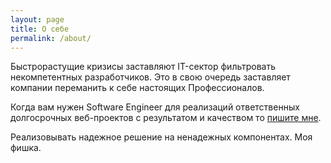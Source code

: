 ```yaml
---
layout: page
title: О себе
permalink: /about/
---
```


Быстрорастущие кризисы заставляют IT-сектор фильтровать некомпетентных разработчиков.
Это в свою очередь заставляет компании переманить к себе настоящих Профессионалов.

Когда вам нужен Software Engineer для реализаций ответственных долгосрочных веб-проектов с результатом и качеством то [пишите мне](mailto:ovearub@gmail.com).

Реализовывать надежное решение на ненадежных компонентах. Моя фишка.
